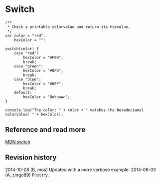 Switch
==============================



```
/**
 * Check a printable colorvalue and return its hexvalue.
 */
var color = "red",
    hexColor = "";

switch(color) {
	case "red":
		hexColor = "#F00";
        break;
	case "green":
        hexColor = "#0F0";
        break;
	case "blue":
        hexColor = "#00F";
        break;
	default:
        hexColor = "Unknown";
}

console.log("The color: " + color + " matches the hexadeciamal colorvalue: " + hexColor);
```



Reference and read more
------------------------------

[MDN switch](https://developer.mozilla.org/en-US/docs/Web/JavaScript/Reference/Statements/switch)



Revision history
------------------------------

2014-10-08 (B, mos) Updated with a more verbose example.
2014-06-03 (A, zingo89) First try.

